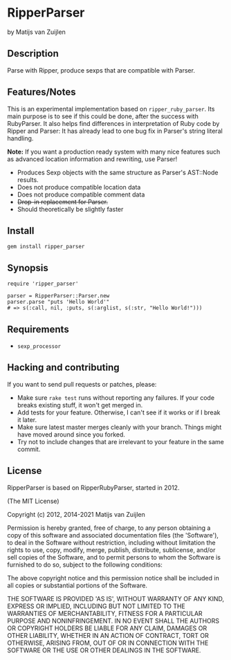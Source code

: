 # RipperParser

by Matijs van Zuijlen

## Description

Parse with Ripper, produce sexps that are compatible with Parser.

## Features/Notes

This is an experimental implementation based on `ripper_ruby_parser`. Its main
purpose is to see if this could be done, after the success with RubyParser. It
also helps find differences in interpretation of Ruby code by Ripper and
Parser: It has already lead to one bug fix in Parser's string literal handling.

**Note:** If you want a production ready system with many nice features such as
advanced location information and rewriting, use Parser!

* Produces Sexp objects with the same structure as Parser's AST::Node results.
* Does not produce compatible location data
* Does not produce compatible comment data
* ~~Drop-in replacement for Parser.~~
* Should theoretically be slightly faster

## Install

    gem install ripper_parser

## Synopsis

    require 'ripper_parser'

    parser = RipperParser::Parser.new
    parser.parse "puts 'Hello World'"
    # => s(:call, nil, :puts, s(:arglist, s(:str, "Hello World!")))

## Requirements

* `sexp_processor`

## Hacking and contributing

If you want to send pull requests or patches, please:

* Make sure `rake test` runs without reporting any failures. If your code
  breaks existing stuff, it won't get merged in.
* Add tests for your feature. Otherwise, I can't see if it works or if I
  break it later.
* Make sure latest master merges cleanly with your branch. Things might
  have moved around since you forked.
* Try not to include changes that are irrelevant to your feature in the
  same commit.

## License

RipperParser is based on RipperRubyParser, started in 2012.

(The MIT License)

Copyright (c) 2012, 2014-2021 Matijs van Zuijlen

Permission is hereby granted, free of charge, to any person obtaining
a copy of this software and associated documentation files (the
'Software'), to deal in the Software without restriction, including
without limitation the rights to use, copy, modify, merge, publish,
distribute, sublicense, and/or sell copies of the Software, and to
permit persons to whom the Software is furnished to do so, subject to
the following conditions:

The above copyright notice and this permission notice shall be
included in all copies or substantial portions of the Software.

THE SOFTWARE IS PROVIDED 'AS IS', WITHOUT WARRANTY OF ANY KIND,
EXPRESS OR IMPLIED, INCLUDING BUT NOT LIMITED TO THE WARRANTIES OF
MERCHANTABILITY, FITNESS FOR A PARTICULAR PURPOSE AND NONINFRINGEMENT.
IN NO EVENT SHALL THE AUTHORS OR COPYRIGHT HOLDERS BE LIABLE FOR ANY
CLAIM, DAMAGES OR OTHER LIABILITY, WHETHER IN AN ACTION OF CONTRACT,
TORT OR OTHERWISE, ARISING FROM, OUT OF OR IN CONNECTION WITH THE
SOFTWARE OR THE USE OR OTHER DEALINGS IN THE SOFTWARE.
